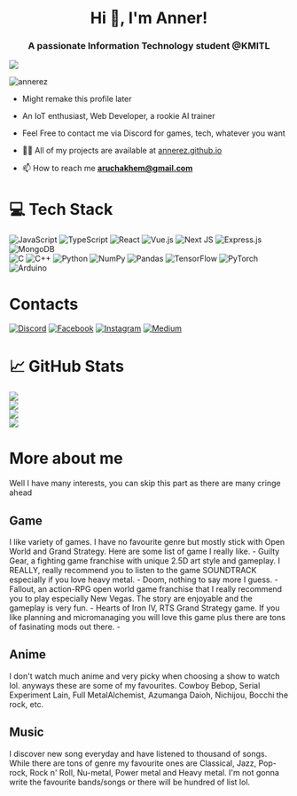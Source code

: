 <h1 align="center">Hi 👋, I'm Anner!</h1>
<h3 align="center">A passionate Information Technology student @KMITL</h3>

[![](https://visitcount.itsvg.in/api?id=Annerez&icon=0&color=0)](https://visitcount.itsvg.in)
<p align="left"> <img src="https://wakatime.com/badge/user/5def2b97-aeb5-4e19-a731-8b627c7f59a6.svg" alt="annerez" /> </p>

- Might remake this profile later

- An IoT enthusiast, Web Developer, a rookie AI trainer

- Feel Free to contact me via Discord for games, tech, whatever you want

- 👨‍💻 All of my projects are available at [annerez.github.io](annerez.github.io)

- 📫 How to reach me **aruchakhem@gmail.com**


# 💻 Tech Stack
![JavaScript](https://img.shields.io/badge/javascript-%23323330.svg?style=for-the-badge&logo=javascript&logoColor=%23F7DF1E) ![TypeScript](https://img.shields.io/badge/typescript-%23007ACC.svg?style=for-the-badge&logo=typescript&logoColor=white) ![React](https://img.shields.io/badge/react-%2320232a.svg?style=for-the-badge&logo=react&logoColor=%2361DAFB) ![Vue.js](https://img.shields.io/badge/vuejs-%2335495e.svg?style=for-the-badge&logo=vuedotjs&logoColor=%234FC08D) ![Next JS](https://img.shields.io/badge/Next-black?style=for-the-badge&logo=next.js&logoColor=white) ![Express.js](https://img.shields.io/badge/express.js-%23404d59.svg?style=for-the-badge&logo=express&logoColor=%2361DAFB) ![MongoDB](https://img.shields.io/badge/MongoDB-%234ea94b.svg?style=for-the-badge&logo=mongodb&logoColor=white) <br /> ![C](https://img.shields.io/badge/c-%2300599C.svg?style=for-the-badge&logo=c&logoColor=white) ![C++](https://img.shields.io/badge/c++-%2300599C.svg?style=for-the-badge&logo=c%2B%2B&logoColor=white) ![Python](https://img.shields.io/badge/python-3670A0?style=for-the-badge&logo=python&logoColor=ffdd54) ![NumPy](https://img.shields.io/badge/numpy-%23013243.svg?style=for-the-badge&logo=numpy&logoColor=white) ![Pandas](https://img.shields.io/badge/pandas-%23150458.svg?style=for-the-badge&logo=pandas&logoColor=white) ![TensorFlow](https://img.shields.io/badge/TensorFlow-%23FF6F00.svg?style=for-the-badge&logo=TensorFlow&logoColor=white) ![PyTorch](https://img.shields.io/badge/PyTorch-%23EE4C2C.svg?style=for-the-badge&logo=PyTorch&logoColor=white) ![Arduino](https://img.shields.io/badge/-Arduino-00979D?style=for-the-badge&logo=Arduino&logoColor=white)

# Contacts
[![Discord](https://img.shields.io/badge/Discord-%237289DA.svg?logo=discord&logoColor=white)](https://discord.gg/Anner#8159) [![Facebook](https://img.shields.io/badge/Facebook-%231877F2.svg?logo=Facebook&logoColor=white)](https://facebook.com/Arucha.Khematharonon) [![Instagram](https://img.shields.io/badge/Instagram-%23E4405F.svg?logo=Instagram&logoColor=white)](https://instagram.com/anner.py) [![Medium](https://img.shields.io/badge/Medium-12100E?logo=medium&logoColor=white)](https://medium.com/@@aruchakhem) 


# 📈 GitHub Stats
![](https://github-readme-streak-stats.herokuapp.com/?user=Annerez&theme=dark&hide_border=false)<br/>
![](https://github-readme-stats.vercel.app/api?username=Annerez&theme=dark&hide_border=false&include_all_commits=false&count_private=true)<br />
![](https://github-readme-stats.vercel.app/api/top-langs/?username=Annerez&theme=dark&hide_border=false&include_all_commits=false&count_private=true&layout=compact)<br />
![](https://github-readme-stats.vercel.app/api/wakatime?username=Anner&langs_count=8&layout=compact&hide_border=true&bg_color=282a36&title_color=fdaaaa&text_color=fdaaaa&icon_color=fdaaaa)

# More about me
Well I have many interests, you can skip this part as there are many cringe ahead

<h2> Game </h2>
I like variety of games. I have no favourite genre but mostly stick with Open World and Grand Strategy. Here are some list of game I really like.
 - Guilty Gear, a fighting game franchise with unique 2.5D art style and gameplay. I REALLY, really recommend you to listen to the game SOUNDTRACK especially if you love heavy metal.
 - Doom, nothing to say more I guess.
 - Fallout, an action-RPG open world game franchise that I really recommend you to play especially New Vegas. The story are enjoyable and the gameplay is very fun.
 - Hearts of Iron IV, RTS Grand Strategy game. If you like planning and micromanaging you will love this game plus there are tons of fasinating mods out there.
 - 
<h2> Anime </h2>
I don't watch much anime and very picky when choosing a show to watch lol. anyways these are some of my favourites.
Cowboy Bebop, Serial Experiment Lain, Full MetalAlchemist, Azumanga Daioh, Nichijou, Bocchi the rock, etc.

<h2> Music </h2>
I discover new song everyday and have listened to thousand of songs.
While there are tons of genre my favourite ones are Classical, Jazz, Pop-rock, Rock n' Roll, Nu-metal, Power metal and Heavy metal.
I'm not gonna write the favourite bands/songs or there will be hundred of list lol.
